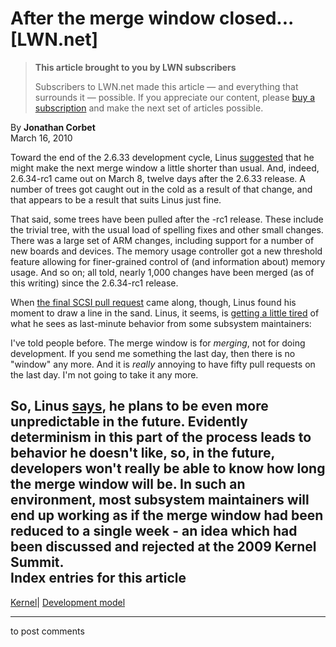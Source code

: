 # After the merge window closed... [LWN.net]

> **This article brought to you by LWN subscribers**
> 
> Subscribers to LWN.net made this article — and everything that surrounds it — possible. If you appreciate our content, please [buy a subscription](/Promo/nst-nag3/subscribe) and make the next set of articles possible. 

By **Jonathan Corbet**  
March 16, 2010 

Toward the end of the 2.6.33 development cycle, Linus [suggested](http://lwn.net/Articles/376029/) that he might make the next merge window a little shorter than usual. And, indeed, 2.6.34-rc1 came out on March 8, twelve days after the 2.6.33 release. A number of trees got caught out in the cold as a result of that change, and that appears to be a result that suits Linus just fine. 

That said, some trees have been pulled after the -rc1 release. These include the trivial tree, with the usual load of spelling fixes and other small changes. There was a large set of ARM changes, including support for a number of new boards and devices. The memory usage controller got a new threshold feature allowing for finer-grained control of (and information about) memory usage. And so on; all told, nearly 1,000 changes have been merged (as of this writing) since the 2.6.34-rc1 release. 

When [the final SCSI pull request](/Articles/378907/) came along, though, Linus found his moment to draw a line in the sand. Linus, it seems, is [getting a little tired](/Articles/378908/) of what he sees as last-minute behavior from some subsystem maintainers: 

I've told people before. The merge window is for _merging_, not for doing development. If you send me something the last day, then there is no "window" any more. And it is _really_ annoying to have fifty pull requests on the last day. I'm not going to take it any more. 

So, Linus [says](/Articles/378909/), he plans to be even more unpredictable in the future. Evidently determinism in this part of the process leads to behavior he doesn't like, so, in the future, developers won't really be able to know how long the merge window will be. In such an environment, most subsystem maintainers will end up working as if the merge window had been reduced to a single week - an idea which had been discussed and rejected at the 2009 Kernel Summit.  
Index entries for this article  
---  
[Kernel](/Kernel/Index)| [Development model](/Kernel/Index#Development_model)  
  


* * *

to post comments 

